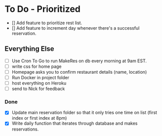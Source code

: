 # To Do - Prioritized

- [] Add feature to prioritize rest list. 
- [] Add feature to increment day whenever there's a successful reservation. 






## Everything Else
- [ ] Use Cron To Go to run MakeRes on db every morning at 9am EST. 
- [ ] write css for home page
- [ ] Homepage asks you to confirm restaurant details (name, location)
- [ ] Run Docker in project folder
- [ ] host everything on Heroku
- [ ] send to Nick for feedback

### Done

- [X] Update main reservation folder so that it only tries one time on list (first index or first index at 8pm)
- [X] Write daily function that iterates through database and makes reservations. 